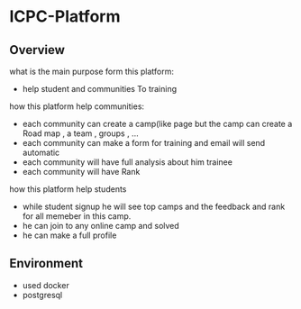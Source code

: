 # ICPC-Platform
## Overview
what is the main purpose form this platform:

- help student and communities To training

how this platform help communities:

- each community can create a camp(like page but the camp can create a Road map , a team , groups , ...
- each community can make a form for training and email will send automatic
- each community will have full analysis about him trainee
- each community will have Rank

how this platform help students

- while student signup he will see top camps and the feedback and rank for all memeber in this camp.
- he can join to any online camp and solved 
- he can make a full profile 

## Environment
- used docker
- postgresql
